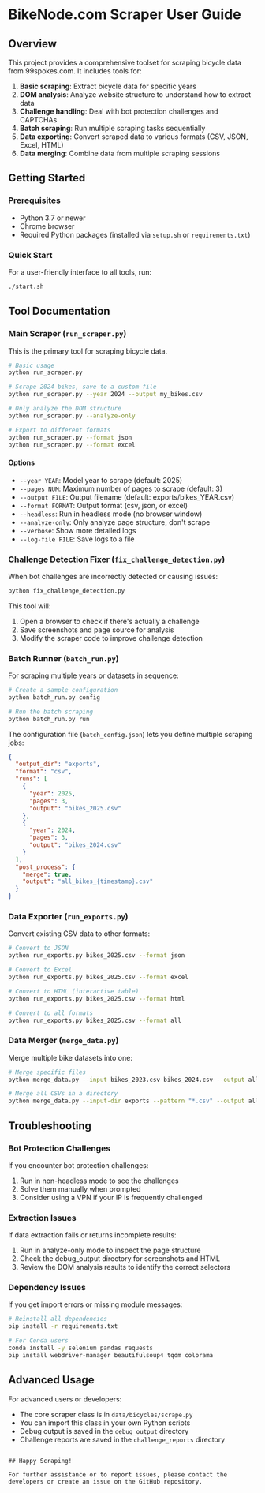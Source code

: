 # BikeNode.com Scraper User Guide

## Overview

This project provides a comprehensive toolset for scraping bicycle data from 99spokes.com. It includes tools for:

1. **Basic scraping**: Extract bicycle data for specific years
2. **DOM analysis**: Analyze website structure to understand how to extract data
3. **Challenge handling**: Deal with bot protection challenges and CAPTCHAs
4. **Batch scraping**: Run multiple scraping tasks sequentially
5. **Data exporting**: Convert scraped data to various formats (CSV, JSON, Excel, HTML)
6. **Data merging**: Combine data from multiple scraping sessions

## Getting Started

### Prerequisites
- Python 3.7 or newer
- Chrome browser
- Required Python packages (installed via `setup.sh` or `requirements.txt`)

### Quick Start

For a user-friendly interface to all tools, run:
```bash
./start.sh
```

## Tool Documentation

### Main Scraper (`run_scraper.py`)

This is the primary tool for scraping bicycle data.

```bash
# Basic usage
python run_scraper.py

# Scrape 2024 bikes, save to a custom file
python run_scraper.py --year 2024 --output my_bikes.csv

# Only analyze the DOM structure
python run_scraper.py --analyze-only

# Export to different formats
python run_scraper.py --format json
python run_scraper.py --format excel
```

#### Options
- `--year YEAR`: Model year to scrape (default: 2025)
- `--pages NUM`: Maximum number of pages to scrape (default: 3)
- `--output FILE`: Output filename (default: exports/bikes_YEAR.csv)
- `--format FORMAT`: Output format (csv, json, or excel)
- `--headless`: Run in headless mode (no browser window)
- `--analyze-only`: Only analyze page structure, don't scrape
- `--verbose`: Show more detailed logs
- `--log-file FILE`: Save logs to a file

### Challenge Detection Fixer (`fix_challenge_detection.py`)

When bot challenges are incorrectly detected or causing issues:

```bash
python fix_challenge_detection.py
```

This tool will:
1. Open a browser to check if there's actually a challenge
2. Save screenshots and page source for analysis
3. Modify the scraper code to improve challenge detection

### Batch Runner (`batch_run.py`)

For scraping multiple years or datasets in sequence:

```bash
# Create a sample configuration
python batch_run.py config

# Run the batch scraping
python batch_run.py run
```

The configuration file (`batch_config.json`) lets you define multiple scraping jobs:
```json
{
  "output_dir": "exports",
  "format": "csv",
  "runs": [
    {
      "year": 2025,
      "pages": 3,
      "output": "bikes_2025.csv"
    },
    {
      "year": 2024,
      "pages": 3,
      "output": "bikes_2024.csv"
    }
  ],
  "post_process": {
    "merge": true,
    "output": "all_bikes_{timestamp}.csv"
  }
}
```

### Data Exporter (`run_exports.py`)

Convert existing CSV data to other formats:

```bash
# Convert to JSON
python run_exports.py bikes_2025.csv --format json

# Convert to Excel
python run_exports.py bikes_2025.csv --format excel

# Convert to HTML (interactive table)
python run_exports.py bikes_2025.csv --format html

# Convert to all formats
python run_exports.py bikes_2025.csv --format all
```

### Data Merger (`merge_data.py`)

Merge multiple bike datasets into one:

```bash
# Merge specific files
python merge_data.py --input bikes_2023.csv bikes_2024.csv --output all_bikes.csv

# Merge all CSVs in a directory
python merge_data.py --input-dir exports --pattern "*.csv" --output all_bikes.csv --deduplicate
```

## Troubleshooting

### Bot Protection Challenges

If you encounter bot protection challenges:

1. Run in non-headless mode to see the challenges
2. Solve them manually when prompted
3. Consider using a VPN if your IP is frequently challenged

### Extraction Issues

If data extraction fails or returns incomplete results:

1. Run in analyze-only mode to inspect the page structure
2. Check the debug_output directory for screenshots and HTML
3. Review the DOM analysis results to identify the correct selectors

### Dependency Issues

If you get import errors or missing module messages:

```bash
# Reinstall all dependencies
pip install -r requirements.txt

# For Conda users
conda install -y selenium pandas requests
pip install webdriver-manager beautifulsoup4 tqdm colorama
```

## Advanced Usage

For advanced users or developers:

- The core scraper class is in `data/bicycles/scrape.py`
- You can import this class in your own Python scripts
- Debug output is saved in the `debug_output` directory
- Challenge reports are saved in the `challenge_reports` directory
```

## Happy Scraping!

For further assistance or to report issues, please contact the developers or create an issue on the GitHub repository.
